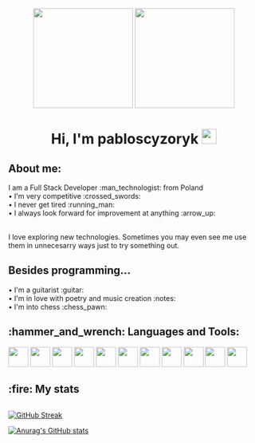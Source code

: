 <div id="header" align="center">
  <img src="https://media.giphy.com/media/v1.Y2lkPTc5MGI3NjExZDllNDhkMGRjOTljZjkyNjlhYzk0NDIxYWUxZDYxOGUwYzkwODQ1MCZjdD1n/USV0ym3bVWQJJmNu3N/giphy.gif" width="200px" />
  <img src="https://media.giphy.com/media/v1.Y2lkPTc5MGI3NjExNTQ0NDRiNmVkYWQ0ZTNlYWZiMjJhNzFlODU3N2U2NjUyYmIzNzIzNCZjdD1n/MT5UUV1d4CXE2A37Dg/giphy.gif" width="200px" />
</div>

<h1 align="center">Hi, I'm pabloscyzoryk <img src="https://media.giphy.com/media/hvRJCLFzcasrR4ia7z/giphy.gif" width="30px"/></h1>

<h2>About me:</h2>
I am a Full Stack Developer :man_technologist: from Poland <br />
• I'm very competitive :crossed_swords: <br />
• I never get tired :running_man: <br />
• I always look forward for improvement at anything :arrow_up: <br /> <br />

I love exploring new technologies. Sometimes you may even see me use them in unnecesarry ways just to try something out. <br />
<h2>Besides programming...</h2>
• I'm a guitarist :guitar: <br />
• I'm in love with poetry and music creation :notes: <br />
• I'm into chess :chess_pawn: <br />
<h2>:hammer_and_wrench: Languages and Tools:</h2>
<div>
<img src="https://cdn.jsdelivr.net/gh/devicons/devicon/icons/html5/html5-plain-wordmark.svg" width="40" height="40" />
<img src="https://cdn.jsdelivr.net/gh/devicons/devicon/icons/css3/css3-plain-wordmark.svg" width="40" height="40" />
<img src="https://cdn.jsdelivr.net/gh/devicons/devicon/icons/javascript/javascript-original.svg" width="40" height="40" />
<img src="https://cdn.jsdelivr.net/gh/devicons/devicon/icons/typescript/typescript-original.svg"  width="40" height="40"/>
<img src="https://cdn.jsdelivr.net/gh/devicons/devicon/icons/express/express-original.svg" width="40" height="40"/>
<img src="https://cdn.jsdelivr.net/gh/devicons/devicon/icons/react/react-original.svg" width="40" height="40" />
<img src="https://cdn.jsdelivr.net/gh/devicons/devicon/icons/redux/redux-original.svg" width="40" height="40" />
<img src="https://cdn.jsdelivr.net/gh/devicons/devicon/icons/nextjs/nextjs-original.svg" width="40" height="40"/>
<img src="https://files.raycast.com/7oaucgd6fh2sjztkc0q999qoyfy4" width="40" height="40"/>
<img src="https://cdn.jsdelivr.net/gh/devicons/devicon/icons/vscode/vscode-original.svg"  width="40" height="40"/>
<img src="https://cdn.jsdelivr.net/gh/devicons/devicon/icons/git/git-original.svg" width="40" height="40"/>
</div>
<h2>:fire: My stats</h2>
<img src="https://komarev.com/ghpvc/?username=pabloscyzoryk&style=flat-square&color=blue" alt=""/>

[![GitHub Streak](https://streak-stats.demolab.com?user=pabloscyzoryk&theme=react&count_private=true&border_radius=5&date_format=j%20M%5B%20Y%5D)](https://git.io/streak-stats)

[![Anurag's GitHub stats](https://github-readme-stats.vercel.app/api?username=pabloscyzoryk)](https://github.com/anuraghazra/github-readme-stats)

<!--
**pabloscyzoryk/pabloscyzoryk** is a ✨ _special_ ✨ repository because its `README.md` (this file) appears on your GitHub profile.

Here are some ideas to get you started:

- 🔭 I’m currently working on ...
- 🌱 I’m currently learning ...
- 👯 I’m looking to collaborate on ...
- 🤔 I’m looking for help with ...
- 💬 Ask me about ...
- 📫 How to reach me: ...
- 😄 Pronouns: ...
- ⚡ Fun fact: ...
-->
